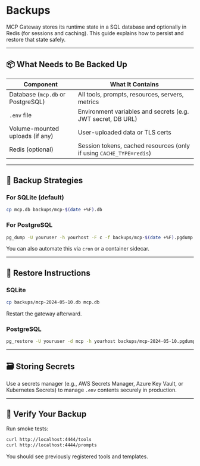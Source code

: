 # Backups

MCP Gateway stores its runtime state in a SQL database and optionally in Redis (for sessions and caching). This guide explains how to persist and restore that state safely.

---

## 📦 What Needs to Be Backed Up

| Component | What It Contains |
|----------|------------------|
| Database (`mcp.db` or PostgreSQL) | All tools, prompts, resources, servers, metrics |
| `.env` file | Environment variables and secrets (e.g. JWT secret, DB URL) |
| Volume-mounted uploads (if any) | User-uploaded data or TLS certs |
| Redis (optional) | Session tokens, cached resources (only if using `CACHE_TYPE=redis`) |

---

## 💾 Backup Strategies

### For SQLite (default)

```bash
cp mcp.db backups/mcp-$(date +%F).db
```

### For PostgreSQL

```bash
pg_dump -U youruser -h yourhost -F c -f backups/mcp-$(date +%F).pgdump
```

You can also automate this via `cron` or a container sidecar.

---

## 🔁 Restore Instructions

### SQLite

```bash
cp backups/mcp-2024-05-10.db mcp.db
```

Restart the gateway afterward.

### PostgreSQL

```bash
pg_restore -U youruser -d mcp -h yourhost backups/mcp-2024-05-10.pgdump
```

---

## 🗃 Storing Secrets

Use a secrets manager (e.g., AWS Secrets Manager, Azure Key Vault, or Kubernetes Secrets) to manage `.env` contents securely in production.

---

## 🧪 Verify Your Backup

Run smoke tests:

```bash
curl http://localhost:4444/tools
curl http://localhost:4444/prompts
```

You should see previously registered tools and templates.
